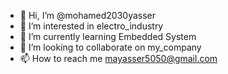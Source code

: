 - 👋 Hi, I’m @mohamed2030yasser
- 👀 I’m interested in electro_industry
- 🌱 I’m currently learning Embedded System
- 💞️ I’m looking to collaborate on my_company
- 📫 How to reach me mayasser5050@gmail.com

<!---
mohamed2030yasser/mohamed2030yasser is a ✨ special ✨ repository because its `README.md` (this file) appears on your GitHub profile.
You can click the Preview link to take a look at your changes.
--->
